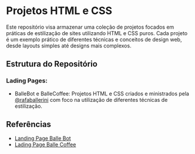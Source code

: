 # Projetos HTML e CSS

Este repositório visa armazenar uma coleção de projetos focados em práticas de estilização de sites utilizando HTML e CSS puros. Cada projeto é um exemplo prático de diferentes técnicas e conceitos de design web, desde layouts simples até designs mais complexos.

## Estrutura do Repositório

### Lading Pages: 
 - BalleBot e BalleCoffee: Projetos HTML e CSS criados e ministrados pela [@rafaballerini](https://github.com/rafaballerini) com foco na utilização de diferentes técnicas de estilização. 

## Referências
 - [Landing Page Balle Bot](https://www.youtube.com/watch?v=llF6vD-RljE&t=1369s&pp=ygUUbGFkaW5nIHBhZ2UgYmFsZXJpbmk%3D)
 - [Lading Page Balle Coffee](https://www.youtube.com/watch?v=Lx_YsoMgP40&pp=ygUUbGFkaW5nIHBhZ2UgYmFsZXJpbmk%3D)
